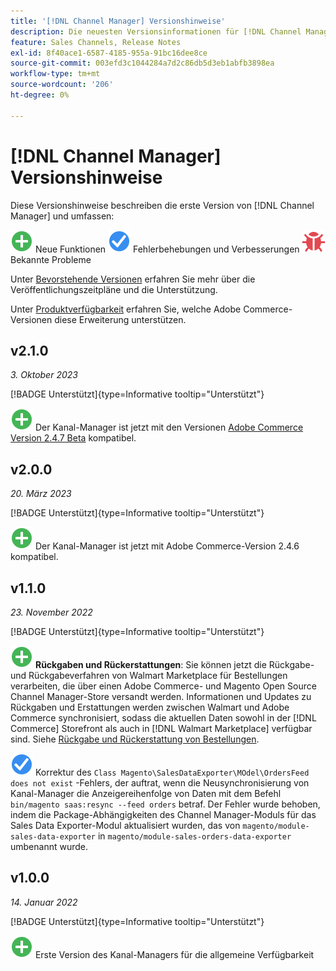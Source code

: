 ```yaml
---
title: '[!DNL Channel Manager] Versionshinweise'
description: Die neuesten Versionsinformationen für [!DNL Channel Manager] aus Adobe Commerce.
feature: Sales Channels, Release Notes
exl-id: 8f40ace1-6587-4185-955a-91bc16dee8ce
source-git-commit: 003efd3c1044284a7d2c86db5d3eb1abfb3898ea
workflow-type: tm+mt
source-wordcount: '206'
ht-degree: 0%

---
```


# [!DNL Channel Manager] Versionshinweise

Diese Versionshinweise beschreiben die erste Version von [!DNL Channel Manager] und umfassen:

![Neu](../assets/new.svg) Neue Funktionen
![Korrektur des Problems](../assets/fix.svg) Fehlerbehebungen und Verbesserungen
![Bekanntes Problem](../assets/bug.svg) Bekannte Probleme

Unter [Bevorstehende Versionen](https://experienceleague.adobe.com/docs/commerce-operations/release/planning/schedule.html) erfahren Sie mehr über die Veröffentlichungszeitpläne und die Unterstützung.

Unter [Produktverfügbarkeit](https://experienceleague.adobe.com/docs/commerce-operations/release/product-availability.html) erfahren Sie, welche Adobe Commerce-Versionen diese Erweiterung unterstützen.

## v2.1.0

*3. Oktober 2023*

[!BADGE Unterstützt]{type=Informative tooltip="Unterstützt"}

![Neu](../assets/new.svg) Der Kanal-Manager ist jetzt mit den Versionen [Adobe Commerce Version 2.4.7 Beta](https://experienceleague.adobe.com/docs/commerce-operations/release/beta.html) kompatibel.

## v2.0.0

*20. März 2023*

[!BADGE Unterstützt]{type=Informative tooltip="Unterstützt"}

![Neu](../assets/new.svg)<!--CHAN-5893--> Der Kanal-Manager ist jetzt mit Adobe Commerce-Version 2.4.6 kompatibel.

## v1.1.0

*23. November 2022*

[!BADGE Unterstützt]{type=Informative tooltip="Unterstützt"}

![Neu](../assets/new.svg)<!--CHAN-5204--> **Rückgaben und Rückerstattungen**: Sie können jetzt die Rückgabe- und Rückgabeverfahren von Walmart Marketplace für Bestellungen verarbeiten, die über einen Adobe Commerce- und Magento Open Source Channel Manager-Store versandt werden. Informationen und Updates zu Rückgaben und Erstattungen werden zwischen Walmart und Adobe Commerce synchronisiert, sodass die aktuellen Daten sowohl in der [!DNL Commerce] Storefront als auch in [!DNL Walmart Marketplace] verfügbar sind. Siehe [Rückgabe und Rückerstattung von Bestellungen](return-refund-orders.md).

![Korrektur](../assets/fix.svg)<!--CHAN-5661--> Korrektur des `Class Magento\SalesDataExporter\MOdel\OrdersFeed does not exist` -Fehlers, der auftrat, wenn die Neusynchronisierung von Kanal-Manager die Anzeigereihenfolge von Daten mit dem Befehl `bin/magento saas:resync --feed orders` betraf. Der Fehler wurde behoben, indem die Package-Abhängigkeiten des Channel Manager-Moduls für das Sales Data Exporter-Modul aktualisiert wurden, das von `magento/module-sales-data-exporter` in `magento/module-sales-orders-data-exporter` umbenannt wurde.

## v1.0.0

*14. Januar 2022*

[!BADGE Unterstützt]{type=Informative tooltip="Unterstützt"}

![Neu](../assets/new.svg) Erste Version des Kanal-Managers für die allgemeine Verfügbarkeit

